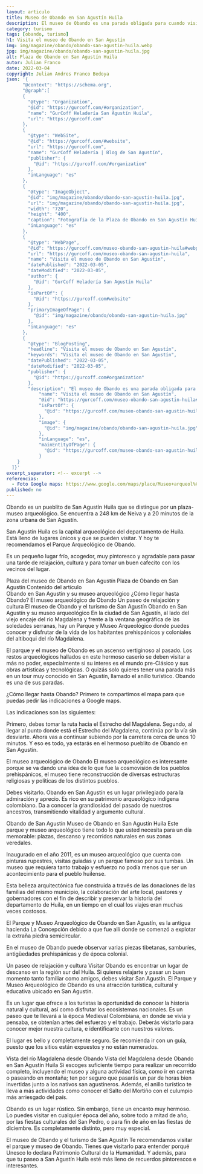 ```yaml
---
layout: articulo
title: Museo de Obando en San Agustín Huila
description: El museo de Obando es una parada obligada para cuando visitas San Agustín Huila. Es parte del tour conocido como El Anillo Turístico. Conócelo.
category: turismo
tags: [obando, turismo]
h1: Visita el museo de Obando en San Agustín
img: img/magazine/obando/obando-san-agustin-huila.webp
jpg: img/magazine/obando/obando-san-agustin-huila.jpg
alt: Plaza de Obando en San Agustín Huila
autor: Julian Franco
date: 2022-03-04
copyright: Julian Andres Franco Bedoya
json: '{
      "@context": "https://schema.org",
      "@graph":[
      {
        "@type": "Organization",
        "@id": "https://gurcoff.com/#organization",
        "name": "GurCoff Heladería San Agustín Huila",
        "url": "https://gurcoff.com"
      },
      {
        "@type": "WebSite",
        "@id": "https://gurcoff.com/#website",
        "url": "https://gurcoff.com",
        "name": "GurCoff Heladería | Blog de San Agustín",
        "publisher": {
          "@id": "https://gurcoff.com/#organization"
        },
        "inLanguage": "es"
      },
      {
        "@type": "ImageObject",
        "@id": "img/magazine/obando/obando-san-agustin-huila.jpg",
        "url": "img/magazine/obando/obando-san-agustin-huila.jpg",
        "width": "720",
        "height": "400",
        "caption": "Fotografía de la Plaza de Obando en San Agustín Huila",
        "inLanguage": "es"
      },
      {
        "@type": "WebPage",
        "@id": "https://gurcoff.com/museo-obando-san-agustin-huila#webpage",
        "url": "https://gurcoff.com/museo-obando-san-agustin-huila",
        "name": "Visita el museo de Obando en San Agustín",
        "datePublished": "2022-03-05",
        "dateModified": "2022-03-05",
        "author": {
          "@id": "GurCoff Heladería San Agustín Huila"
        },
        "isPartOf": {
          "@id": "https://gurcoff.com#website"
        },
        "primaryImageOfPage": {
          "@id": "img/magazine/obando/obando-san-agustin-huila.jpg"
        },
        "inLanguage": "es"
      },
      {
        "@type": "BlogPosting",
        "headline": "Visita el museo de Obando en San Agustín",
        "keywords": "Visita el museo de Obando en San Agustín",
        "datePublished": "2022-03-05",
        "dateModified": "2022-03-05",
        "publisher": {
          "@id": "https://gurcoff.com#organization"
        },
        "description": "El museo de Obando es una parada obligada para cuando visitas San Agustín Huila. Es parte del tour conocido como El Anillo Turístico. Conócelo.",
            "name": "Visita el museo de Obando en San Agustín",
            "@id": "https://gurcoff.com/museo-obando-san-agustin-huila#richSnippet",
            "isPartOf": {
              "@id": "https://gurcoff.com/museo-obando-san-agustin-huila#webpage"
            },
            "image": {
              "@id": "img/magazine/obando/obando-san-agustin-huila.jpg"
            },
            "inLanguage": "es",
            "mainEntityOfPage": {
              "@id": "https://gurcoff.com/museo-obando-san-agustin-huila#webpage"
            }
    }
  ]}'
excerpt_separator: <!-- excerpt -->
referencias:
  - Foto Google maps: https://www.google.com/maps/place/Museo+arqueol%C3%B3gico+de+Obando/@1.939533,-76.2981777,3a,75y,90t/data=!3m8!1e2!3m6!1sAF1QipNhvExf4liH9OakBSbxtag_sIGEQlD1JUdgSVCL!2e10!3e12!6shttps:%2F%2Flh5.googleusercontent.com%2Fp%2FAF1QipNhvExf4liH9OakBSbxtag_sIGEQlD1JUdgSVCL%3Dw216-h100-k-no!7i4056!8i1872!4m15!1m7!3m6!1s0x8e256536e36cb58b:0x37850a0804fbcf29!2sObando,+San+Agust%C3%ADn,+Huila,+Colombia!3b1!8m2!3d1.9400639!4d-76.2983514!3m6!1s0x8e2565376da5dab1:0x3880cb8707e22466!8m2!3d1.939533!4d-76.2981777!14m1!1BCgIgAQ?hl=es-ES
published: no
---
```


Obando es un pueblito de San Agustín Huila que se distingue por un plaza-museo arqueológico. Se encuentra a 248 km de Neiva y a 20 minutos de la zona urbana de San Agustín.

San Agustín Huila es la capital arqueológico del departamento de Huila. Está lleno de lugares únicos y que se pueden visitar. Y hoy te recomendamos el Parque Arqueológico de Obando.

Es un pequeño lugar frío, acogedor, muy pintoresco y agradable para pasar una tarde de relajación, cultura y para tomar un buen cafecito con los vecinos del lugar.


Plaza del museo de Obando en San Agustín
Plaza de Obando en San Agustín
Contenido del artículo	
Obando en San Agustín y su museo arqueológico
¿Cómo llegar hasta Obando?
El museo arqueológico de Obando
Un paseo de relajación y cultura
El museo de Obando y el turismo de San Agustín
Obando en San Agustín y su museo arqueológico
En la ciudad de San Agustín, al lado del viejo encaje del río Magdalena y frente a la ventana geográfica de las soledades serranas, hay un Parque y Museo Arqueológico donde puedes conocer y disfrutar de la vida de los habitantes prehispánicos y coloniales del altiboqui del río Magdalena.

El parque y el museo de Obando es un ascenso vertiginoso al pasado. Los restos arqueológicos hallados en este hermoso caserío se deben visitar a más no poder, especialmente si su interes es el mundo pre-Clásico y sus obras artísticas y tecnológicas. O quizás solo quieres tener una parada más en un tour muy conocido en San Agustín, llamado el anillo turístico. Obando es una de sus paradas.

¿Cómo llegar hasta Obando?
Primero te compartimos el mapa para que puedas pedir las indicaciones a Google maps.


Las indicaciones son las siguientes:

Primero, debes tomar la ruta hacia el Estrecho del Magdalena.
Segundo, al llegar al punto donde está el Estrecho del Magdalena, continúa por la vía sin desviarte.
Ahora vas a continuar subiendo por la carretera cerca de unos 10 minutos.
Y eso es todo, ya estarás en el hermoso pueblito de Obando en San Agustín.

El museo arqueológico de Obando
El museo arqueológico es interesante porque se va dando una idea de lo que fue la cosmovisión de los pueblos prehispánicos, el museo tiene reconstrucción de diversas estructuras religiosas y políticas de los distintos pueblos.

Debes visitarlo. Obando en San Agustín es un lugar privilegiado para la admiración y aprecio. Es rico en su patrimonio arqueológico indígena colombiano. Da a conocer la grandiosidad del pasado de nuestros ancestros, transmitiendo vitalidad y argumento cultural.


Obando de San Agustín
Museo de Obando en San Agustín Huila
Este parque y museo arqueológico tiene todo lo que usted necesita para un día memorable: plazas, descanso y recorridos naturales en sus zonas veredales.

Inaugurado en el año 2011, es un museo arqueológico que cuenta con pinturas rupestres, visitas guiadas y un parque famoso por sus tumbas. Un museo que requiera tanto trabajo y esfuerzo no podía menos que ser un acontecimiento para el pueblo huilense.

Esta belleza arquitectónica fue construida a través de las donaciones de las familias del mismo municipio, la colaboración del arte local, pastores y gobernadores con el fin de describir y preservar la historia del departamento de Huila, en un tiempo en el cual los viajes eran muchas veces costosos.

El Parque y Museo Arqueológico de Obando en San Agustín, es la antigua hacienda La Concepción debido a que fue allí donde se comenzó a explotar la extraña piedra semicircular.

En el museo de Obando puede observar varias piezas tibetanas, samburíes, antigüedades prehispánicas y de época colonial.

Un paseo de relajación y cultura
Visitar Obando es encontrar un lugar de descanso en la región sur del Huila. Si quieres relajarte y pasar un buen momento tanto familiar como amigos, debes visitar San Agustín. El Parque y Museo Arqueológico de Obando es una atracción turística, cultural y educativa ubicado en San Agustín.

Es un lugar que ofrece a los turistas la oportunidad de conocer la historia natural y cultural, así como disfrutar los ecosistemas nacionales. Es un paseo que te llevará a la época Medieval Colombiana, en donde se vivía y pensaba, se obtenían artes del esfuerzo y el trabajo. Deberás visitarlo para conocer mejor nuestra cultura, e identificarte con nuestros valores.

El lugar es bello y completamente seguro. Se recomienda ir con un guía, puesto que los sitios están expuestos y no están numerados.


Vista del río Magdalena desde Obando
Vista del Magdalena desde Obando en San Agustín Huila
Si escoges suficiente tiempo para realizar un recorrido completo, incluyendo el museo y alguna actividad física, como ir en carreta o paseando en montaña; ten por seguro que pasarás un par de horas bien invertidas junto a los nativos san agustineros. Además, el anillo turístico te lleva a más actividades como conocer el Salto del Mortiño con el culumpio más arriesgado del país.

Obando es un lugar rústico. Sin embargo, tiene un encanto muy hermoso. Lo puedes visitar en cualquier época del año, sobre todo a mitad de año, por las fiestas culturales del San Pedro, o para fin de año en las fiestas de diciembre. Es completamente distinto, pero muy especial.

El museo de Obando y el turismo de San Agustín
Te recomendamos visitar el parque y museo de Obando. Tienes que visitarlo para entender porqué Unesco lo declara Patrimonio Cultural de la Humanidad. Y además, para que tu paseo a San Agustín Huila esté más lleno de recuerdos pintorescos e interesantes.